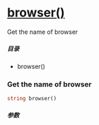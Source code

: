 [browser()](http://twinh.github.com/widget/api/browser)
=======================================================

Get the name of browser

##### 目录
* browser()

### Get the name of browser
```php
string browser()
```

##### 参数

